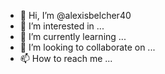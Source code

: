 - 👋 Hi, I’m @alexisbelcher40
- 👀 I’m interested in ...
- 🌱 I’m currently learning ...
- 💞️ I’m looking to collaborate on ...
- 📫 How to reach me ...

<!---
alexisbelcher40/alexisbelcher40 is very special because she is a hermaphrodite a real 1 not fake she will show any1 people like patch is lying about her because he wants her and doesn't want people to take her from him because she is worth money and has the tightest ussy in the world.
